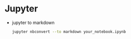 # Jupyter

- jupyter to markdown

  ```bash
  jupyter nbconvert --to markdown your_notebook.ipynb
  ```
